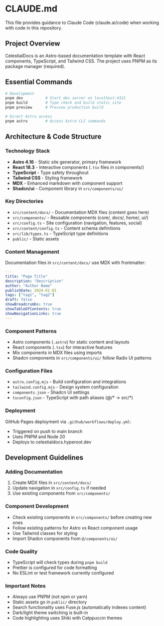 # CLAUDE.md

This file provides guidance to Claude Code (claude.ai/code) when working with code in this repository.

## Project Overview

CelestialDocs is an Astro-based documentation template with React components, TypeScript, and Tailwind CSS. The project uses PNPM as its package manager (required).

## Essential Commands

```bash
# Development
pnpm dev          # Start dev server on localhost:4321
pnpm build        # Type check and build static site
pnpm preview      # Preview production build

# Direct Astro access
pnpm astro        # Access Astro CLI commands
```

## Architecture & Code Structure

### Technology Stack
- **Astro 4.16** - Static site generator, primary framework
- **React 18.3** - Interactive components (`.tsx` files in components/)
- **TypeScript** - Type safety throughout
- **Tailwind CSS** - Styling framework
- **MDX** - Enhanced markdown with component support
- **Shadcn/ui** - Component library in `src/components/ui/`

### Key Directories
- `src/content/docs/` - Documentation MDX files (content goes here)
- `src/components/` - Reusable components (core/, docs/, home/, ui/)
- `src/config.ts` - Site configuration (navigation, features, social)
- `src/content/config.ts` - Content schema definitions
- `src/lib/types.ts` - TypeScript type definitions
- `public/` - Static assets

### Content Management
Documentation files in `src/content/docs/` use MDX with frontmatter:
```yaml
---
title: "Page Title"
description: "Description"
author: "Author Name"
publishDate: 2024-01-01
tags: ["tag1", "tag2"]
draft: false
showBreadcrumbs: true
showTableOfContents: true
showNavigationLinks: true
---
```

### Component Patterns
- Astro components (`.astro`) for static content and layouts
- React components (`.tsx`) for interactive features
- Mix components in MDX files using imports
- Shadcn components in `src/components/ui/` follow Radix UI patterns

### Configuration Files
- `astro.config.mjs` - Build configuration and integrations
- `tailwind.config.mjs` - Design system configuration
- `components.json` - Shadcn UI settings
- `tsconfig.json` - TypeScript with path aliases (@/* → src/*)

### Deployment
GitHub Pages deployment via `.github/workflows/deploy.yml`:
- Triggered on push to main branch
- Uses PNPM and Node 20
- Deploys to celestialdocs.hyperoot.dev

## Development Guidelines

### Adding Documentation
1. Create MDX files in `src/content/docs/`
2. Update navigation in `src/config.ts` if needed
3. Use existing components from `src/components/`

### Component Development
- Check existing components in `src/components/` before creating new ones
- Follow existing patterns for Astro vs React component usage
- Use Tailwind classes for styling
- Import Shadcn components from `@/components/ui/`

### Code Quality
- TypeScript will check types during `pnpm build`
- Prettier is configured for code formatting
- No ESLint or test framework currently configured

### Important Notes
- Always use PNPM (not npm or yarn)
- Static assets go in `public/` directory
- Search functionality uses Fuse.js (automatically indexes content)
- Dark/light theme switching is built-in
- Code highlighting uses Shiki with Catppuccin themes